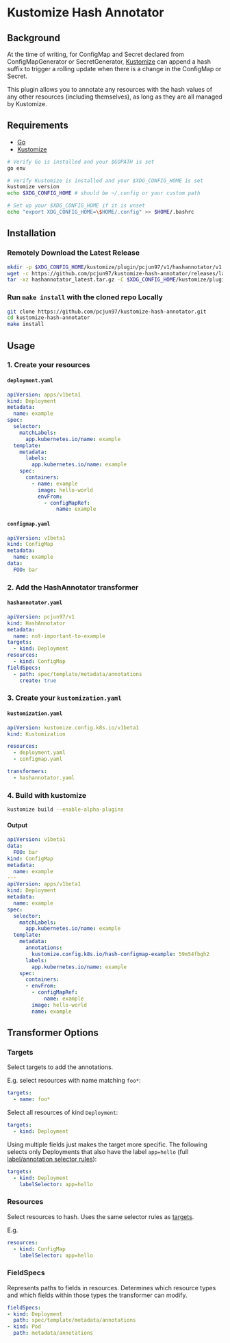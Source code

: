 # Kustomize Hash Annotator

## Background

At the time of writing, for ConfigMap and Secret declared from ConfigMapGenerator
or SecretGenerator, [Kustomize](https://kustomize.io/) can append a hash suffix
to trigger a rolling update when there is a change in the ConfigMap or Secret.

This plugin allows you to annotate any resources with the hash values of any
other resources (including themselves), as long as they are all managed by Kustomize.

## Requirements

- [Go](https://golang.org/doc/install)
- [Kustomize](https://kubectl.docs.kubernetes.io/installation/kustomize)

```bash
# Verify Go is installed and your $GOPATH is set
go env

# Verify Kustomize is installed and your $XDG_CONFIG_HOME is set
kustomize version
echo $XDG_CONFIG_HOME # should be ~/.config or your custom path

# Set up your $XDG_CONFIG_HOME if it is unset
echo "export XDG_CONFIG_HOME=\$HOME/.config" >> $HOME/.bashrc
```

## Installation

### Remotely Download the Latest Release

```bash
mkdir -p $XDG_CONFIG_HOME/kustomize/plugin/pcjun97/v1/hashannotator/v1
wget -c https://github.com/pcjun97/kustomize-hash-annotator/releases/latest/download/hashannotator_latest_$(uname -s)_$(uname -m).tar.gz -O hashannotator_latest.tar.gz
tar -xz hashannotator_latest.tar.gz -C $XDG_CONFIG_HOME/kustomize/plugin/pcjun97/v1/hashannotator/
```

### Run `make install` with the cloned repo Locally

```bash
git clone https://github.com/pcjun97/kustomize-hash-annotator.git
cd kustomize-hash-annotator
make install
```

## Usage

### 1. Create your resources

#### `deployment.yaml`

```yaml
apiVersion: apps/v1beta1
kind: Deployment
metadata:
  name: example
spec:
  selector:
    matchLabels:
      app.kubernetes.io/name: example
  template:
    metadata:
      labels:
        app.kubernetes.io/name: example
    spec:
      containers:
        - name: example
          image: hello-world
          envFrom:
            - configMapRef:
                name: example
```

#### `configmap.yaml`

```yaml
apiVersion: v1beta1
kind: ConfigMap
metadata:
  name: example
data:
  FOO: bar
```

### 2. Add the HashAnnotator transformer

#### `hashannotator.yaml`

```yaml
apiVersion: pcjun97/v1
kind: HashAnnotator
metadata:
  name: not-important-to-example
targets:
  - kind: Deployment
resources:
  - kind: ConfigMap
fieldSpecs:
  - path: spec/template/metadata/annotations
    create: true
```

### 3. Create your `kustomization.yaml`

#### `kustomization.yaml`

```yaml
apiVersion: kustomize.config.k8s.io/v1beta1
kind: Kustomization

resources:
  - deployment.yaml
  - configmap.yaml

transformers:
  - hashannotator.yaml
```

### 4. Build with kustomize

```bash
kustomize build --enable-alpha-plugins
```

#### Output

```yaml
apiVersion: v1beta1
data:
  FOO: bar
kind: ConfigMap
metadata:
  name: example
---
apiVersion: apps/v1beta1
kind: Deployment
metadata:
  name: example
spec:
  selector:
    matchLabels:
      app.kubernetes.io/name: example
  template:
    metadata:
      annotations:
        kustomize.config.k8s.io/hash-configmap-example: 59m54fbgh2
      labels:
        app.kubernetes.io/name: example
    spec:
      containers:
      - envFrom:
        - configMapRef:
            name: example
        image: hello-world
        name: example
```

## Transformer Options

### Targets

Select targets to add the annotations.

E.g. select resources with name matching `foo*`:

```yaml
targets:
  - name: foo*
```

Select all resources of kind `Deployment`:

```yaml
targets:
  - kind: Deployment
```

Using multiple fields just makes the target more specific.
The following selects only Deployments that also have the label
`app=hello` (full [label/annotation selector rules](https://kubernetes.io/docs/concepts/overview/working-with-objects/labels/#label-selectors)):

```yaml
targets:
  - kind: Deployment
    labelSelector: app=hello
```

### Resources

Select resources to hash. Uses the same selector rules as [targets](https://github.com/pcjun97/kustomize-hash-annotator#targets).

E.g.

```yaml
resources:
  - kind: ConfigMap
    labelSelector: app=hello
```

### FieldSpecs

Represents paths to fields in resources.
Determines which resource types and which fields within those types
the transformer can modify.

```yaml
fieldSpecs:
- kind: Deployment
  path: spec/template/metadata/annotations
- kind: Pod
  path: metadata/annotations
```
